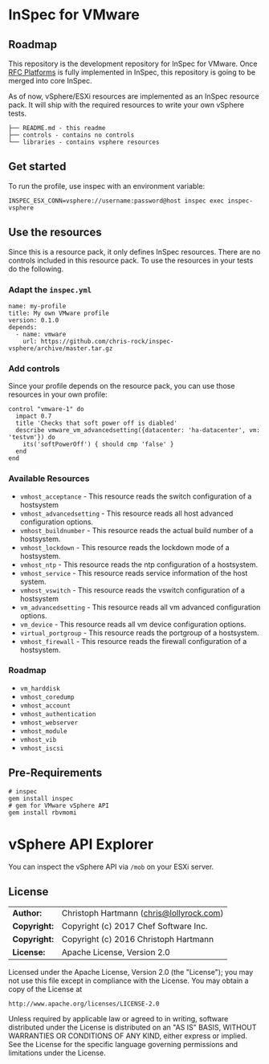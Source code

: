 # InSpec for VMware

## Roadmap

This repository is the development repository for InSpec for VMware. Once [RFC Platforms](https://github.com/chef/inspec/issues/1661) is fully implemented in InSpec, this repository is going to be merged into core InSpec.

As of now, vSphere/ESXi resources are implemented as an InSpec resource pack. It will ship with the required resources to write your own vSphere tests.

```
├── README.md - this readme
├── controls - contains no controls
└── libraries - contains vsphere resources
```

## Get started

To run the profile, use inspec with an environment variable:

`INSPEC_ESX_CONN=vsphere://username:password@host inspec exec inspec-vsphere`

## Use the resources

Since this is a resource pack, it only defines InSpec resources. There are no controls included in this resource pack. To use the resources in your tests do the following.

### Adapt the `inspec.yml`

```
name: my-profile
title: My own VMware profile
version: 0.1.0
depends:
  - name: vmware
    url: https://github.com/chris-rock/inspec-vsphere/archive/master.tar.gz
```

### Add controls

Since your profile depends on the resource pack, you can use those resources in your own profile:

```
control "vmware-1" do
  impact 0.7
  title 'Checks that soft power off is diabled'
  describe vmware_vm_advancedsetting({datacenter: 'ha-datacenter', vm: 'testvm'}) do
    its('softPowerOff') { should cmp 'false' }
  end
end
```

### Available Resources

 * `vmhost_acceptance` - This resource reads the switch configuration of a hostsystem
 * `vmhost_advancedsetting` - This resource reads all host advanced configuration options.
 * `vmhost_buildnumber` - This resource reads the actual build number of a hostsystem.
 * `vmhost_lockdown` - This resource reads the lockdown mode of a hostsystem.
 * `vmhost_ntp` - This resource reads the ntp configuration of a hostsystem.
 * `vmhost_service` - This resource reads service information of the host system.
 * `vmhost_vswitch` - This resource reads the vswitch configuration of a hostsystem
 * `vm_advancedsetting` - This resource reads all vm advanced configuration options.
 * `vm_device` - This resource reads all vm device configuration options.
 * `virtual_portgroup` - This resource reads the portgroup of a hostsystem.
 * `vmhost_firewall` - This resource reads the firewall configuration of a hostsystem.

### Roadmap

 * `vm_harddisk`
 * `vmhost_coredump`
 * `vmhost_account`
 * `vmhost_authentication`
 * `vmhost_webserver`
 * `vmhost_module`
 * `vmhost_vib`
 * `vmhost_iscsi`

## Pre-Requirements

```
# inspec
gem install inspec
# gem for VMware vSphere API
gem install rbvmomi
```

# vSphere API Explorer

You can inspect the vSphere API via `/mob` on your ESXi server.

## License

|  |  |
| ------ | --- |
| **Author:** | Christoph Hartmann (<chris@lollyrock.com>) |
| **Copyright:** | Copyright (c) 2017 Chef Software Inc. |
| **Copyright:** | Copyright (c) 2016 Christoph Hartmann |
| **License:** | Apache License, Version 2.0 |

Licensed under the Apache License, Version 2.0 (the "License");
you may not use this file except in compliance with the License.
You may obtain a copy of the License at

    http://www.apache.org/licenses/LICENSE-2.0

Unless required by applicable law or agreed to in writing, software
distributed under the License is distributed on an "AS IS" BASIS,
WITHOUT WARRANTIES OR CONDITIONS OF ANY KIND, either express or implied.
See the License for the specific language governing permissions and
limitations under the License.
